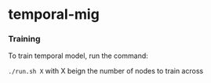 # temporal-mig

### Training
To train temporal model, run the command:

```./run.sh X``` with X beign the number of nodes to train across